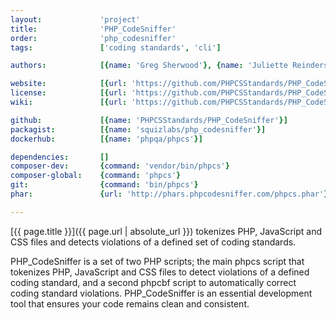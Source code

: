 ```yaml
---
layout:             'project'
title:              'PHP_CodeSniffer'
order:              'php_codesniffer'
tags:               ['coding standards', 'cli']

authors:            [{name: 'Greg Sherwood'}, {name: 'Juliette Reinders Folmer'}]

website:            [{url: 'https://github.com/PHPCSStandards/PHP_CodeSniffer/'}]
license:            [{url: 'https://github.com/PHPCSStandards/PHP_CodeSniffer/blob/master/licence.txt', label: 'BSD 3-clause "New" or "Revised" License'}]
wiki:               [{url: 'https://github.com/PHPCSStandards/PHP_CodeSniffer/wiki'}]

github:             [{name: 'PHPCSStandards/PHP_CodeSniffer'}]
packagist:          [{name: 'squizlabs/php_codesniffer'}]               
dockerhub:          [{name: 'phpqa/phpcs'}]     

dependencies:       [] 
composer-dev:       {command: 'vendor/bin/phpcs'}  
composer-global:    {command: 'phpcs'} 
git:                {command: 'bin/phpcs'}
phar:               {url: 'http://phars.phpcodesniffer.com/phpcs.phar'}

---
```


[{{ page.title }}]({{ page.url | absolute_url }}) tokenizes PHP, JavaScript and CSS files and detects violations of a defined set of coding standards.

<!--more-->

PHP_CodeSniffer is a set of two PHP scripts; the main phpcs script that tokenizes PHP, JavaScript and CSS files
to detect violations of a defined coding standard, and a second phpcbf script to automatically correct coding standard violations.
PHP_CodeSniffer is an essential development tool that ensures your code remains clean and consistent.
